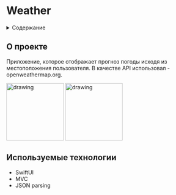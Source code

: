 # Weather

<div id="top"></div>

<details>
  <summary>Содержание</summary>
  <ol>
    <li>
      <a href="#о-проекте">О Проекте</a>
    </li>
    <li>
      <a href="#используемые-технологии">Используемые технологии</a>
    </li>
  </ol>
</details>


## О проекте

Приложение, которое отображает прогноз погоды исходя из местоположения пользователя. В качестве API использовал - openweathermap.org.

<img src="[https://user-images.githubusercontent.com/24461208/187283511-a29a095f-a344-4882-b383-f70e38159277.png](https://drive.google.com/file/d/1zCRXw0isDzL1oNiLA11wTpxkZu99tZoN/view?usp=sharing)" alt="drawing" width="150"/>
<img src="https://drive.google.com/file/d/1y7OwI3JDgpq-HbJfITUL_uDDRx39ZsDh/view?usp=sharing" alt="drawing" width="150"/>

## Используемые технологии

* SwiftUI
* MVC
* JSON parsing
